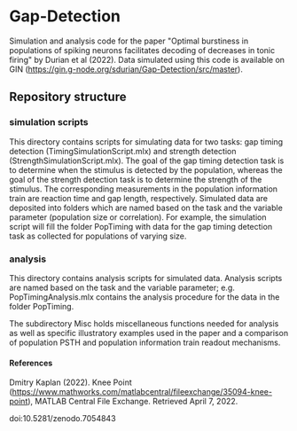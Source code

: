 # Gap-Detection
Simulation and analysis code for the paper "Optimal burstiness in populations of spiking neurons facilitates decoding of decreases in tonic firing" by Durian et al (2022). Data simulated using this code is available on GIN (https://gin.g-node.org/sdurian/Gap-Detection/src/master).

## Repository structure 
### simulation scripts
This directory contains scripts for simulating data for two tasks: gap timing detection (TimingSimulationScript.mlx) and strength detection (StrengthSimulationScript.mlx). The goal of the gap timing detection task is to determine when the stimulus is detected by the population, whereas the goal of the strength detection task is to determine the strength of the stimulus. The corresponding measurements in the population information train are reaction time and gap length, respectively. Simulated data are deposited into folders which are named based on the task and the variable parameter (population size or correlation). For example, the simulation script will fill the folder PopTiming with data for the gap timing detection task as collected for populations of varying size.

### analysis
This directory contains analysis scripts for simulated data. Analysis scripts are named based on the task and the variable parameter; e.g. PopTimingAnalysis.mlx contains the analysis procedure for the data in the folder PopTiming.

The subdirectory Misc holds miscellaneous functions needed for analysis as well as specific illustratory examples used in the paper and a comparison of population PSTH and population information train readout mechanisms.

#### References

Dmitry Kaplan (2022). Knee Point (https://www.mathworks.com/matlabcentral/fileexchange/35094-knee-point), MATLAB Central File Exchange. Retrieved April 7, 2022.


doi:10.5281/zenodo.7054843
